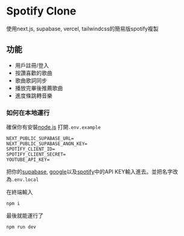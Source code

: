 # Spotify Clone
使用next.js, supabase, vercel, tailwindcss的簡易版spotify複製
## 功能
* 用戶註冊/登入
* 按讚喜歡的歌曲
* 歌曲歌詞同步
* 播放完畢後推薦歌曲
* 進度條跳轉音樂

### 如何在本地運行
確保你有安裝[node.js](https://nodejs.org/en)
打開`.env.example`
```
NEXT_PUBLIC_SUPABASE_URL=
NEXT_PUBLIC_SUPABASE_ANON_KEY=
SPOTIFY_CLIENT_ID=
SPOTIFY_CLIENT_SECRET=
YOUTUBE_API_KEY=
```
把你的[supabase](https://supabase.com/), [google](https://console.cloud.google.com/)以及[spotify](https://developer.spotify.com/)中的API KEY輸入進去。並把名字改為`.env.local`

在終端輸入
```
npm i
```
最後就能運行了
```
npm run dev
```

